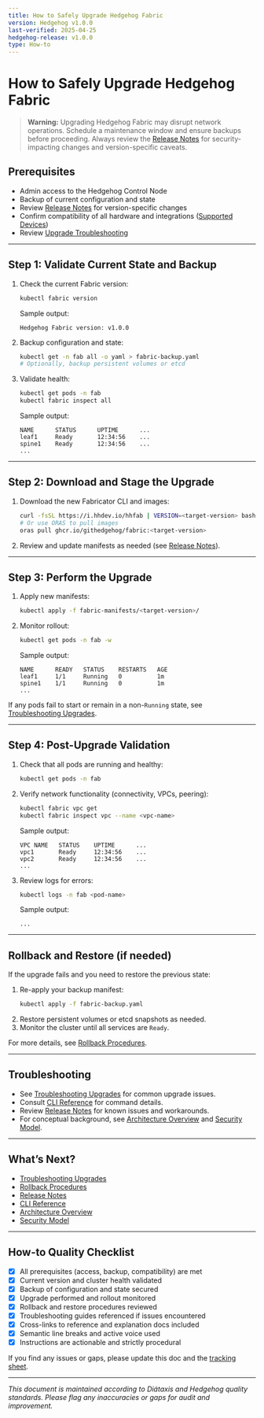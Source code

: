 ```yaml
---
title: How to Safely Upgrade Hedgehog Fabric
version: Hedgehog v1.0.0
last-verified: 2025-04-25
hedgehog-release: v1.0.0
type: How-to
---
```


# How to Safely Upgrade Hedgehog Fabric

> **Warning:**
> Upgrading Hedgehog Fabric may disrupt network operations.
> Schedule a maintenance window and ensure backups before proceeding.
> Always review the [Release Notes](../reference/release-notes.md) for security-impacting changes and version-specific caveats.

## Prerequisites

- Admin access to the Hedgehog Control Node
- Backup of current configuration and state
- Review [Release Notes](../reference/release-notes.md) for version-specific changes
- Confirm compatibility of all hardware and integrations ([Supported Devices](../reference/supported-devices.md))
- Review [Upgrade Troubleshooting](./troubleshooting-fabric.md#upgrade)

---

## Step 1: Validate Current State and Backup

1. Check the current Fabric version:
   ```bash
   kubectl fabric version
   ```
   Sample output:
   ```console
   Hedgehog Fabric version: v1.0.0
   ```
2. Backup configuration and state:
   ```bash
   kubectl get -n fab all -o yaml > fabric-backup.yaml
   # Optionally, backup persistent volumes or etcd
   ```
3. Validate health:
   ```bash
   kubectl get pods -n fab
   kubectl fabric inspect all
   ```
   Sample output:
   ```console
   NAME      STATUS      UPTIME      ...
   leaf1     Ready       12:34:56    ...
   spine1    Ready       12:34:56    ...
   ...
   ```

---

## Step 2: Download and Stage the Upgrade

1. Download the new Fabricator CLI and images:
   ```bash
   curl -fsSL https://i.hhdev.io/hhfab | VERSION=<target-version> bash
   # Or use ORAS to pull images
   oras pull ghcr.io/githedgehog/fabric:<target-version>
   ```
2. Review and update manifests as needed (see [Release Notes](../reference/release-notes.md)).

---

## Step 3: Perform the Upgrade

1. Apply new manifests:
   ```bash
   kubectl apply -f fabric-manifests/<target-version>/
   ```
2. Monitor rollout:
   ```bash
   kubectl get pods -n fab -w
   ```
   Sample output:
   ```console
   NAME      READY   STATUS    RESTARTS   AGE
   leaf1     1/1     Running   0          1m
   spine1    1/1     Running   0          1m
   ...
   ```

If any pods fail to start or remain in a non-`Running` state, see [Troubleshooting Upgrades](./troubleshooting-fabric.md#upgrade).

---

## Step 4: Post-Upgrade Validation

1. Check that all pods are running and healthy:
   ```bash
   kubectl get pods -n fab
   ```
2. Verify network functionality (connectivity, VPCs, peering):
   ```bash
   kubectl fabric vpc get
   kubectl fabric inspect vpc --name <vpc-name>
   ```
   Sample output:
   ```console
   VPC NAME   STATUS    UPTIME      ...
   vpc1       Ready     12:34:56    ...
   vpc2       Ready     12:34:56    ...
   ...
   ```
3. Review logs for errors:
   ```bash
   kubectl logs -n fab <pod-name>
   ```
   Sample output:
   ```console
   ...
   ```

---

## Rollback and Restore (if needed)

If the upgrade fails and you need to restore the previous state:

1. Re-apply your backup manifest:
   ```bash
   kubectl apply -f fabric-backup.yaml
   ```
2. Restore persistent volumes or etcd snapshots as needed.
3. Monitor the cluster until all services are `Ready`.

For more details, see [Rollback Procedures](./troubleshooting-fabric.md#rollback).

---

## Troubleshooting

- See [Troubleshooting Upgrades](./troubleshooting-fabric.md#upgrade) for common upgrade issues.
- Consult [CLI Reference](../reference/fabric-cli.md) for command details.
- Review [Release Notes](../reference/release-notes.md) for known issues and workarounds.
- For conceptual background, see [Architecture Overview](../explanation/architecture.md) and [Security Model](../explanation/security-model.md).

---

## What’s Next?
- [Troubleshooting Upgrades](./troubleshooting-fabric.md#upgrade)
- [Rollback Procedures](./troubleshooting-fabric.md#rollback)
- [Release Notes](../reference/release-notes.md)
- [CLI Reference](../reference/fabric-cli.md)
- [Architecture Overview](../explanation/architecture.md)
- [Security Model](../explanation/security-model.md)

---

## How-to Quality Checklist
- [x] All prerequisites (access, backup, compatibility) are met
- [x] Current version and cluster health validated
- [x] Backup of configuration and state secured
- [x] Upgrade performed and rollout monitored
- [x] Rollback and restore procedures reviewed
- [x] Troubleshooting guides referenced if issues encountered
- [x] Cross-links to reference and explanation docs included
- [x] Semantic line breaks and active voice used
- [x] Instructions are actionable and strictly procedural

If you find any issues or gaps, please update this doc and the [tracking sheet](../_comparison-tracking.md).

---

*This document is maintained according to Diátaxis and Hedgehog quality standards. Please flag any inaccuracies or gaps for audit and improvement.*
